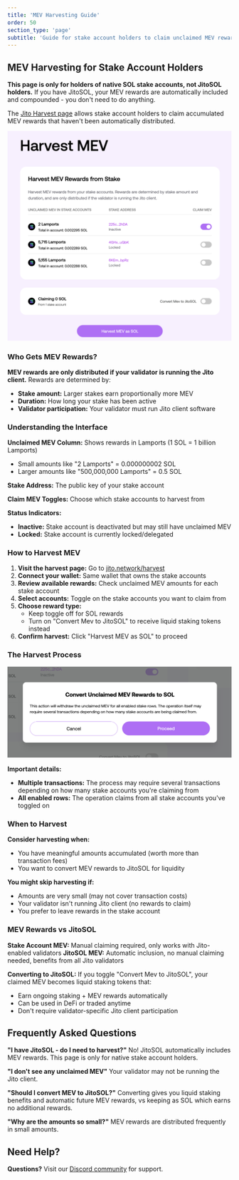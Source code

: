 ```yaml
---
title: 'MEV Harvesting Guide'
order: 50
section_type: 'page'
subtitle: 'Guide for stake account holders to claim unclaimed MEV rewards.'
---
```


## MEV Harvesting for Stake Account Holders

**This page is only for holders of native SOL stake accounts, not JitoSOL holders.** If you have JitoSOL, your MEV rewards are automatically included and compounded - you don't need to do anything.

The [Jito Harvest page](https://www.jito.network/harvest/) allows stake account holders to claim accumulated MEV rewards that haven't been automatically distributed.

![MEV Harvest Interface](/shared/images/jitosol/harvest-page-list-of-stakes-with-unclaimed-mev.png)

### Who Gets MEV Rewards?

**MEV rewards are only distributed if your validator is running the Jito client.** Rewards are determined by:
- **Stake amount:** Larger stakes earn proportionally more MEV
- **Duration:** How long your stake has been active
- **Validator participation:** Your validator must run Jito client software

### Understanding the Interface

**Unclaimed MEV Column:** Shows rewards in Lamports (1 SOL = 1 billion Lamports)
- Small amounts like "2 Lamports" = 0.000000002 SOL
- Larger amounts like "500,000,000 Lamports" = 0.5 SOL

**Stake Address:** The public key of your stake account

**Claim MEV Toggles:** Choose which stake accounts to harvest from

**Status Indicators:**
- **Inactive:** Stake account is deactivated but may still have unclaimed MEV
- **Locked:** Stake account is currently locked/delegated

### How to Harvest MEV

1. **Visit the harvest page:** Go to [jito.network/harvest](https://www.jito.network/harvest/)
2. **Connect your wallet:** Same wallet that owns the stake accounts
3. **Review available rewards:** Check unclaimed MEV amounts for each stake account
4. **Select accounts:** Toggle on the stake accounts you want to claim from
5. **Choose reward type:** 
   - Keep toggle off for SOL rewards
   - Turn on "Convert Mev to JitoSOL" to receive liquid staking tokens instead
6. **Confirm harvest:** Click "Harvest MEV as SOL" to proceed

### The Harvest Process

![Harvest Confirmation](/shared/images/jitosol/harvest-page-confirm-modal.png)

**Important details:**
- **Multiple transactions:** The process may require several transactions depending on how many stake accounts you're claiming from
- **All enabled rows:** The operation claims from all stake accounts you've toggled on

### When to Harvest

**Consider harvesting when:**
- You have meaningful amounts accumulated (worth more than transaction fees)
- You want to convert MEV rewards to JitoSOL for liquidity

**You might skip harvesting if:**
- Amounts are very small (may not cover transaction costs)
- Your validator isn't running Jito client (no rewards to claim)
- You prefer to leave rewards in the stake account

### MEV Rewards vs JitoSOL

**Stake Account MEV:** Manual claiming required, only works with Jito-enabled validators
**JitoSOL MEV:** Automatic inclusion, no manual claiming needed, benefits from all Jito validators

**Converting to JitoSOL:** If you toggle "Convert Mev to JitoSOL", your claimed MEV becomes liquid staking tokens that:
- Earn ongoing staking + MEV rewards automatically
- Can be used in DeFi or traded anytime
- Don't require validator-specific Jito client participation

## Frequently Asked Questions

**"I have JitoSOL - do I need to harvest?"**
No! JitoSOL automatically includes MEV rewards. This page is only for native stake account holders.

**"I don't see any unclaimed MEV"**
Your validator may not be running the Jito client.

**"Should I convert MEV to JitoSOL?"**
Converting gives you liquid staking benefits and automatic future MEV rewards, vs keeping as SOL which earns no additional rewards.

**"Why are the amounts so small?"**
MEV rewards are distributed frequently in small amounts.

## Need Help?

**Questions?** Visit our [Discord community](https://discord.gg/jitocommunity) for support.
